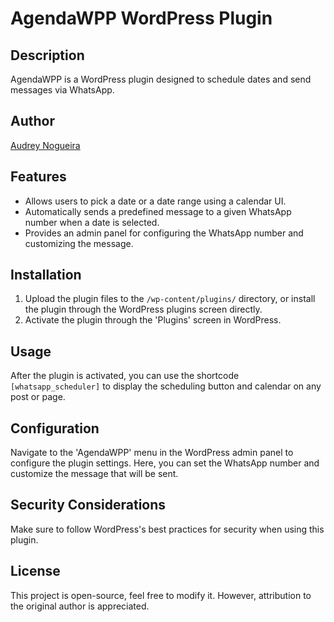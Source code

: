 # AgendaWPP WordPress Plugin

## Description

AgendaWPP is a WordPress plugin designed to schedule dates and send messages via WhatsApp.

## Author

[Audrey Nogueira](https://www.linkedin.com/in/audreynnogueira)

## Features

- Allows users to pick a date or a date range using a calendar UI.
- Automatically sends a predefined message to a given WhatsApp number when a date is selected.
- Provides an admin panel for configuring the WhatsApp number and customizing the message.

## Installation

1. Upload the plugin files to the `/wp-content/plugins/` directory, or install the plugin through the WordPress plugins screen directly.
2. Activate the plugin through the 'Plugins' screen in WordPress.

## Usage

After the plugin is activated, you can use the shortcode `[whatsapp_scheduler]` to display the scheduling button and calendar on any post or page.

## Configuration

Navigate to the 'AgendaWPP' menu in the WordPress admin panel to configure the plugin settings. Here, you can set the WhatsApp number and customize the message that will be sent.

## Security Considerations

Make sure to follow WordPress's best practices for security when using this plugin.

## License

This project is open-source, feel free to modify it. However, attribution to the original author is appreciated.